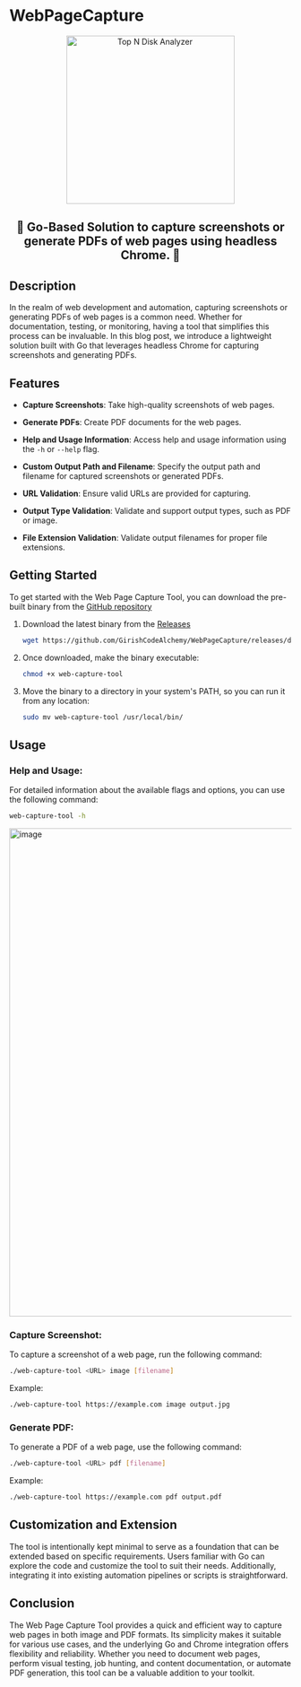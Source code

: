 # WebPageCapture

<p align="center">
  <img src="https://github.com/GirishCodeAlchemy/WebPageCapture/assets/143807663/4bce9a80-a427-4865-9cde-ec4c500b3c45" width="300" alt="Top N Disk Analyzer">  
</p>
<h2 align="center">🚀 Go-Based Solution to capture screenshots or generate PDFs of web pages using headless Chrome. 🚀</h2>

## Description

In the realm of web development and automation, capturing screenshots or generating PDFs of web pages is a common need. Whether for documentation, testing, or monitoring, having a tool that simplifies this process can be invaluable. In this blog post, we introduce a lightweight solution built with Go that leverages headless Chrome for capturing screenshots and generating PDFs.

## Features

- **Capture Screenshots**: Take high-quality screenshots of web pages.

- **Generate PDFs**: Create PDF documents for the web pages.

- **Help and Usage Information**: Access help and usage information using the `-h` or `--help` flag.

- **Custom Output Path and Filename**: Specify the output path and filename for captured screenshots or generated PDFs.

- **URL Validation**: Ensure valid URLs are provided for capturing.

- **Output Type Validation**: Validate and support output types, such as PDF or image.

- **File Extension Validation**: Validate output filenames for proper file extensions.

## **Getting Started**

To get started with the Web Page Capture Tool, you can download the pre-built binary from the [GitHub repository](https://github.com/GirishCodeAlchemy/WebPageCapture.git)

1. Download the latest binary from the [Releases](https://github.com/GirishCodeAlchemy/WebPageCapture/releases/download/v1.0.0/web-capture-tool)

   ```bash
   wget https://github.com/GirishCodeAlchemy/WebPageCapture/releases/download/v1.0.0/web-capture-tool
   ```

2. Once downloaded, make the binary executable:

   ```bash
   chmod +x web-capture-tool
   ```

3. Move the binary to a directory in your system's PATH, so you can run it from any location:

   ```bash
   sudo mv web-capture-tool /usr/local/bin/
   ```

## **Usage**

### **Help and Usage:**

For detailed information about the available flags and options, you can use the following command:

```bash
web-capture-tool -h
```
<img width="871" alt="image" src="https://github.com/GirishCodeAlchemy/WebPageCapture/assets/143807663/4ecc0356-24e0-4f27-bf1d-2d7d449c97fd">

### **Capture Screenshot:**

To capture a screenshot of a web page, run the following command:

```bash
./web-capture-tool <URL> image [filename]
```

Example:

```bash
./web-capture-tool https://example.com image output.jpg
```

### **Generate PDF:**

To generate a PDF of a web page, use the following command:

```bash
./web-capture-tool <URL> pdf [filename]
```

Example:

```bash
./web-capture-tool https://example.com pdf output.pdf
```

## **Customization and Extension**

The tool is intentionally kept minimal to serve as a foundation that can be extended based on specific requirements. Users familiar with Go can explore the code and customize the tool to suit their needs. Additionally, integrating it into existing automation pipelines or scripts is straightforward.

## **Conclusion**

The Web Page Capture Tool provides a quick and efficient way to capture web pages in both image and PDF formats. Its simplicity makes it suitable for various use cases, and the underlying Go and Chrome integration offers flexibility and reliability. Whether you need to document web pages, perform visual testing, job hunting, and content documentation, or automate PDF generation, this tool can be a valuable addition to your toolkit.
